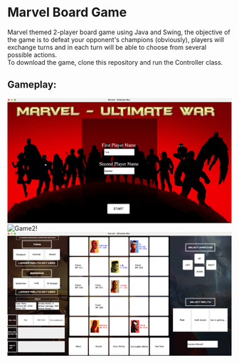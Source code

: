 # Marvel Board Game
Marvel themed 2-player board game using Java and Swing, the objective of the game is to defeat your opponent's champions (obviously), players will exchange turns and in each turn will be able to choose from several possible actions.  
To download the game, clone this repository and run the Controller class.  

## Gameplay:
![Game1!](G1.png)
![Game2!](G2.png)
![Game3!](G3.png)
